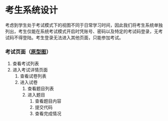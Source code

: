 # 考生系统设计

考虑到学生处于考试模式下的视图不同于日常学习时间，因此我们将考生系统单独列出，考生仅能在系统考试模式开启时凭账号、密码以及特定的考试码登录，无考试码不得登陆。考生登录无法进入其他页面，只能参加考试。

### 考试页面（<a href="yxt/index.html" target="_blank">原型图</a>）

1. 查看考试列表
2. 进入考试详情页面
    1. 查看试卷列表
    2. 进入试卷
        1. 查看题目列表
        2. 进入题目
            1. 查看题目内容
            2. 提交代码
            3. 查看完成情况